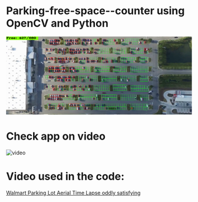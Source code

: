 # Parking-free-space--counter using OpenCV and Python

![space_counter](https://raw.githubusercontent.com/lilmarcin/parking-free-space--counter/master/parking_counter1.png)


# Check app on video

![video](https://raw.githubusercontent.com/lilmarcin/parking-free-space--counter/master/example_capture.gif)
# Video used in the code:
[Walmart Parking Lot Aerial Time Lapse oddly satisfying](https://www.youtube.com/watch?v=IZ8NPmp0LPk)
